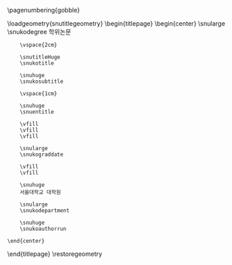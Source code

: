 <!--
서울대 학위논문 제본 및 인쇄요령:
http://library.snu.ac.kr/using/thesis

Except where otherwise noted, content in this thesis is licensed under a Creative Commons Attribution 4.0 License (http://creativecommons.org/licenses/by/4.0), which permits unrestricted use, distribution, and reproduction in any medium, provided the original work is properly cited. Copyright 2015,Tom Pollard.

ammended for UNSW by Mathew Lipson, 2018

amended by Euisoon Ahn, 2018
-->
\pagenumbering{gobble}

\loadgeometry{snutitlegeometry}
\begin{titlepage}
    \begin{center}
        \snularge
        \snukodegree 학위논문

        \vspace{2cm}

        \snutitleHuge
        \snukotitle

        \snuhuge
        \snukosubtitle

        \vspace{1cm}

        \snuhuge
        \snuentitle

        \vfill
        \vfill
        \vfill

        \snularge
        \snukograddate

        \vfill
        \vfill

        \snuhuge
        서울대학교 대학원

        \snularge
        \snukodepartment

        \snuhuge
        \snukoauthorrun
        
    \end{center}
\end{titlepage}
\restoregeometry

<!-- ㉮ 논문 제목과 성명은 한글(국문)로 표기함을 원칙으로 한다. 단, 효과적인 의미전달을 위해 한자(漢字) 및 널리 통용되는 외국어를 혼용할 수 있다.
㉯ 외국인의 경우 성명은 외국어로만 표기하며, 외국어로 작성된 논문의 경우 외국어제목과 국문제목을 병기  한다.
㉰ 논문 제목을 한 줄로 표기할 수 없을 경우, 둘째 줄은 중앙에 맞춘다.
㉱ 부제(副題)가 있을 경우, 논문 제목 아래 중앙에 맞춘다.
㉲ 학교, 학과, 전공, 성명은 한글로 표기한다.
㉳ 논문 발간년도는 학위수여일이 속한 연, 월까지 표시 한다.
    예) 2018년 2월 졸업 시 : 2018년 2월  -->
